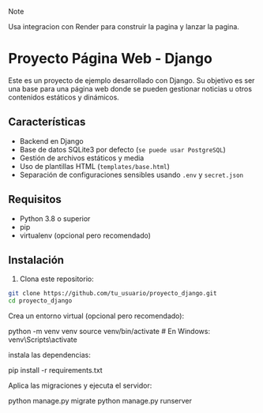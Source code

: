 > [!NOTE]
> Usa integracion con Render para construir la pagina y lanzar la pagina.

# Proyecto Página Web - Django

Este es un proyecto de ejemplo desarrollado con Django. Su objetivo es ser una base para una página web donde se pueden gestionar noticias u otros contenidos estáticos y dinámicos.

## Características

- Backend en Django
- Base de datos SQLite3 por defecto (`se puede usar PostgreSQL`)
- Gestión de archivos estáticos y media
- Uso de plantillas HTML (`templates/base.html`)
- Separación de configuraciones sensibles usando `.env` y `secret.json`

## Requisitos

- Python 3.8 o superior
- pip
- virtualenv (opcional pero recomendado)

## Instalación

1. Clona este repositorio:

```bash
git clone https://github.com/tu_usuario/proyecto_django.git
cd proyecto_django
```
Crea un entorno virtual (opcional pero recomendado):

python -m venv venv
source venv/bin/activate  # En Windows: venv\Scripts\activate

instala las dependencias:

pip install -r requirements.txt

Aplica las migraciones y ejecuta el servidor:

python manage.py migrate
python manage.py runserver

